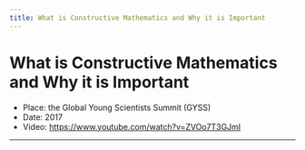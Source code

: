```yaml
---
title: What is Constructive Mathematics and Why it is Important
---
```


# What is Constructive Mathematics and Why it is Important

- Place: the Global Young Scientists Summit (GYSS)
- Date: 2017
- Video: https://www.youtube.com/watch?v=ZVOo7T3GJmI

------

